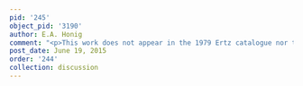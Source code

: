 ```yaml
---
pid: '245'
object_pid: '3190'
author: E.A. Honig
comment: "<p>This work does not appear in the 1979 Ertz catalogue nor the Honig Database.</p>"
post_date: June 19, 2015
order: '244'
collection: discussion
---
```

